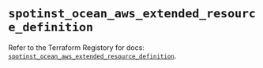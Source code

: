 # `spotinst_ocean_aws_extended_resource_definition`

Refer to the Terraform Registory for docs: [`spotinst_ocean_aws_extended_resource_definition`](https://www.terraform.io/docs/providers/spotinst/r/ocean_aws_extended_resource_definition).
